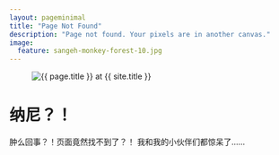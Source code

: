 ```yaml
---
layout: pageminimal
title: "Page Not Found"
description: "Page not found. Your pixels are in another canvas."
image:
  feature: sangeh-monkey-forest-10.jpg
---  
```

<figure>
<img src="{{ site.url }}/images/404.jpg" alt="{{ page.title }} at {{ site.title }}">
</figure>
<div class="text-center">
<h1>纳尼？！</h1>
<p>肿么回事？！页面竟然找不到了？！
我和我的小伙伴们都惊呆了......</p>
</div>

